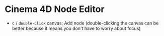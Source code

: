 # Cinema 4D Node Editor

- `C` / `double-click` canvas: Add node (double-clicking the canvas can be better because it means you don't have to worry about focus)

